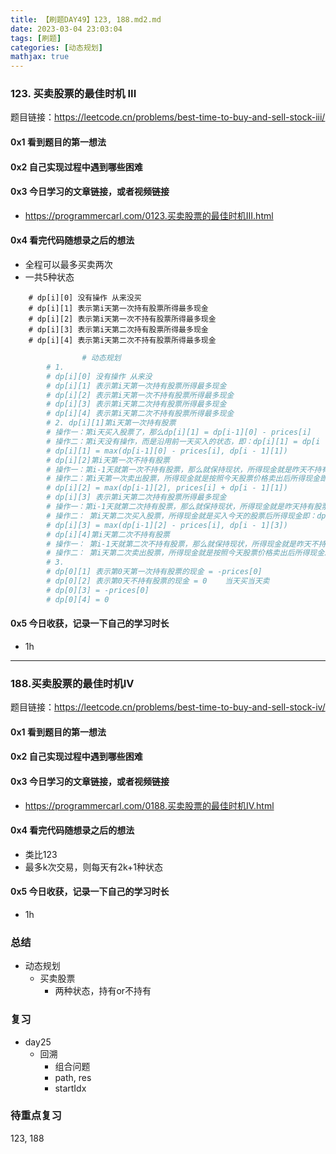```yaml
---
title: 【刷题DAY49】123, 188.md2.md
date: 2023-03-04 23:03:04
tags: [刷题] 
categories: [动态规划]
mathjax: true 
---
```


### 123. 买卖股票的最佳时机 III
题目链接：https://leetcode.cn/problems/best-time-to-buy-and-sell-stock-iii/

#### 0x1 看到题目的第一想法   

#### 0x2 自己实现过程中遇到哪些困难  

#### 0x3 今日学习的文章链接，或者视频链接
- https://programmercarl.com/0123.买卖股票的最佳时机III.html

#### 0x4 看完代码随想录之后的想法
- 全程可以最多买卖两次
- 一共5种状态
> 
        # dp[i][0] 没有操作 从来没买
        # dp[i][1] 表示第i天第一次持有股票所得最多现金
        # dp[i][2] 表示第i天第一次不持有股票所得最多现金
        # dp[i][3] 表示第i天第二次持有股票所得最多现金
        # dp[i][4] 表示第i天第二次不持有股票所得最多现金
```python
                # 动态规划
        # 1. 
        # dp[i][0] 没有操作 从来没
        # dp[i][1] 表示第i天第一次持有股票所得最多现金
        # dp[i][2] 表示第i天第一次不持有股票所得最多现金
        # dp[i][3] 表示第i天第二次持有股票所得最多现金
        # dp[i][4] 表示第i天第二次不持有股票所得最多现金
        # 2. dp[i][1]第i天第一次持有股票
        # 操作一：第i天买入股票了，那么dp[i][1] = dp[i-1][0] - prices[i]
        # 操作二：第i天没有操作，而是沿用前一天买入的状态，即：dp[i][1] = dp[i - 1][1]
        # dp[i][1] = max(dp[i-1][0] - prices[i], dp[i - 1][1])
        # dp[i][2]第i天第一次不持有股票
        # 操作一：第i-1天就第一次不持有股票，那么就保持现状，所得现金就是昨天不持有股票的所得现金 即：dp[i - 1][2]
        # 操作二：第i天第一次卖出股票，所得现金就是按照今天股票价格卖出后所得现金即：prices[i] + dp[i - 1][1]
        # dp[i][2] = max(dp[i-1][2], prices[i] + dp[i - 1][1])
        # dp[i][3] 表示第i天第二次持有股票所得最多现金
        # 操作一：第i-1天就第二次持有股票，那么就保持现状，所得现金就是昨天持有股票的所得现金 即：dp[i - 1][3]
        # 操作二： 第i天第二次买入股票，所得现金就是买入今天的股票后所得现金即：dp[i-1][2]-prices[i]
        # dp[i][3] = max(dp[i-1][2] - prices[i], dp[i - 1][3])
        # dp[i][4]第i天第二次不持有股票
        # 操作一： 第i-1天就第二次不持有股票，那么就保持现状，所得现金就是昨天不持有股票的所得现金 即：dp[i - 1][4]
        # 操作二： 第i天第二次卖出股票，所得现金就是按照今天股票价格卖出后所得现金即：prices[i] + dp[i - 1][3]
        # 3. 
        # dp[0][1] 表示第0天第一次持有股票的现金 = -prices[0]
        # dp[0][2] 表示第0天不持有股票的现金 = 0    当天买当天卖
        # dp[0][3] = -prices[0]      
        # dp[0][4] = 0
```

#### 0x5 今日收获，记录一下自己的学习时长
- 1h

---

### 188.买卖股票的最佳时机IV 
题目链接：https://leetcode.cn/problems/best-time-to-buy-and-sell-stock-iv/

#### 0x1 看到题目的第一想法   

#### 0x2 自己实现过程中遇到哪些困难  

#### 0x3 今日学习的文章链接，或者视频链接
- https://programmercarl.com/0188.买卖股票的最佳时机IV.html

#### 0x4 看完代码随想录之后的想法
- 类比123
- 最多k次交易，则每天有2k+1种状态

#### 0x5 今日收获，记录一下自己的学习时长
- 1h


### 总结   
- 动态规划
    - 买卖股票 
        - 两种状态，持有or不持有

### 复习
- day25
    - 回溯
        - 组合问题
        - path, res
        - startIdx

### 待重点复习   
123, 188